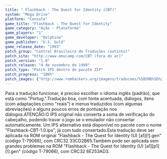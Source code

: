 ```yaml
---
title: " Flashback - The Quest for Identity (CBT)"
system: "Mega Drive"
platform: "Console"
game_title: "Flashback - The Quest for Identity"
game_category: "Ação - Plataforma"
game_players: "1"
game_developer: "Delphine"
game_publisher: "U.S. Gold"
game_release_date: "1993"
patch_group: "Central Brasileira de Traduções (extinto)"
patch_site: "http://www.emucamp.com/CBT (fora do ar)"
patch_version: "1.0"
patch_release: "4 de novembro de 1999"
patch_type: "Patch IPS dentro de pacote ZIP"
patch_progress: "100%"
patch_images: ["http://www.romhackers.org/imagens/traducoes/%5BSMD%5D%20Flashback%20-%20The%20Quest%20for%20Identity%20-%20CBT%20-%201.png","http://www.romhackers.org/imagens/traducoes/%5BSMD%5D%20Flashback%20-%20The%20Quest%20for%20Identity%20-%20CBT%20-%202.png","http://www.romhackers.org/imagens/traducoes/%5BSMD%5D%20Flashback%20-%20The%20Quest%20for%20Identity%20-%20CBT%20-%203.png"]
---
```

Para a tradução funcionar, é preciso escolher o idioma inglês (padrão), que está como "Portug.".Tradução boa, com fonte acentuada, diálogos, itens (com adaptações como "reais") e menus traduzidos (com algumas abreviações) e alguns poucos erros de pontuação nos diálogos.ATENÇÃO:O IPS original não conserta a soma de verificação do cabeçalho, podendo travar o jogo se o emulador não consertar automaticamente. Um IPS alternativo está disponível no pacote com o nome "Flashback-CBT-1.0.ips", já com tudo consertado.Esta tradução deve ser aplicada na ROM original "Flashback - The Quest for Identity (U) [a1][!].gen" (código T-79066), com CRC32 33CD2B65.Também pode ser aplicada sem grandes problemas na ROM "Flashback - The Quest for Identity (U) [a1][p1][!].gen" (código T-79066), com CRC32 6E253AD3.